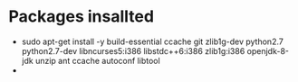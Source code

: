 # Packages insallted

- sudo apt-get install -y build-essential ccache git zlib1g-dev python2.7 python2.7-dev libncurses5:i386 libstdc++6:i386 zlib1g:i386 openjdk-8-jdk unzip ant ccache autoconf libtool
-

